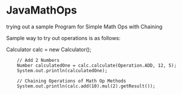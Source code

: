# JavaMathOps
trying out a sample Program for Simple Math Ops with Chaining 

Sample way to try out operations is as follows:

 Calculator calc = new Calculator();
       
        // Add 2 Numbers
        Number calculatedOne = calc.calculate(Operation.ADD, 12, 5);
        System.out.println(calculatedOne);

        // Chaining Operations of Math Op Methods
        System.out.println(calc.add(10).mul(2).getResult());
     
